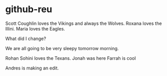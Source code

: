 # github-reu

Scott Coughlin loves the Vikings and always the Wolves.
Roxana loves the Illini.
Maria loves the Eagles.

What did I change?

We are all going to be very sleepy tomorrow morning.

Rohan Sohini loves the Texans.
Jonah was here
Farrah is cool

Andres is making an edit.
